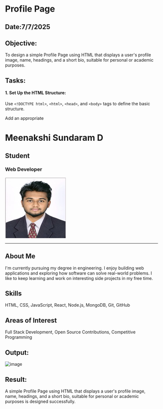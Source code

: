 # Profile Page
## Date:7/7/2025
## Objective:

To design a simple Profile Page using HTML that displays a user's profile image, name, headings, and a short bio, suitable for personal or academic purposes.

## Tasks:

#### 1. Set Up the HTML Structure:

Use ```<!DOCTYPE html>```, ```<html>```, ```<head>```, and ```<body>``` tags to define the basic structure.

Add an appropriate <title> such as "My Profile".

#### 2. Add Page Headings:

Insert a main heading using ```<h1>``` for the user's name.

Include subheadings such as ```<h2>``` or ```<h3>``` for titles or roles (e.g., "Student", "Web Developer").

#### 3. Insert a Profile Image:

Use the ```<img>``` tag to display the user’s profile picture.

Add alt text and set basic attributes like width and height.

#### 4. Include a Short Bio Section:

Add a paragraph using <p> to provide a short introduction or biography.

The content may include education, interests, or a personal statement.

#### 5. Organize Content Using HTML Elements:

Use ```<section>```, ```<div>```, or ```<article>``` for logical grouping.

Add a horizontal line (```<hr>```) to separate sections.

#### 6. Keep the Design HTML-Only:

Do not use CSS or JavaScript.

Focus on semantic HTML and readability.
## HTML Code:
<!DOCTYPE html>
<html>
<head>
  <title>My Profile</title>
</head>
<body>

  <h1>Meenakshi Sundaram D</h1>
  <h2>Student</h2>
  <h3>Web Developer</h3>

  <img src="212222060145.jpg" alt="Profile Picture" width="200" height="200">

  <hr>

  <section>
    <h2>About Me</h2>
    <p>
      I'm currently pursuing my degree in engineering. I enjoy building web applications and exploring how software can solve real-world problems. I like to keep learning and work on interesting side projects in my free time.
    </p>
  </section>

  <section>
    <h2>Skills</h2>
    <p>
      HTML, CSS, JavaScript, React, Node.js, MongoDB, Git, GitHub
    </p>
  </section>

  <section>
    <h2>Areas of Interest</h2>
    <p>
      Full Stack Development, Open Source Contributions, Competitive Programming
    </p>
  </section>

</body>
</html>


## Output:
![image](https://github.com/user-attachments/assets/9e38d50f-ddc7-464a-8e78-bb0108a9b94d)


## Result:
A simple Profile Page using HTML that displays a user's profile image, name, headings, and a short bio, suitable for personal or academic purposes is designed successfully.
